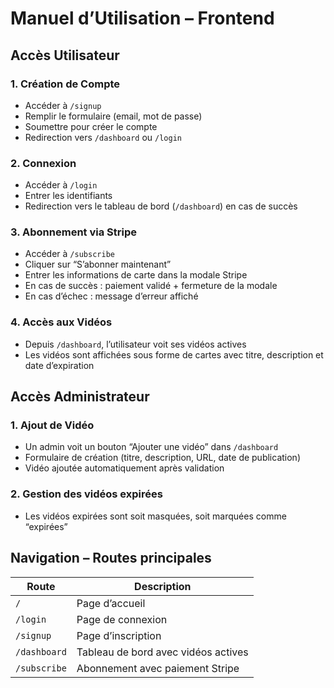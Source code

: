 # Manuel d’Utilisation – Frontend

## Accès Utilisateur

### 1. Création de Compte

- Accéder à `/signup`
- Remplir le formulaire (email, mot de passe)
- Soumettre pour créer le compte
- Redirection vers `/dashboard` ou `/login`

### 2. Connexion

- Accéder à `/login`
- Entrer les identifiants
- Redirection vers le tableau de bord (`/dashboard`) en cas de succès

### 3. Abonnement via Stripe

- Accéder à `/subscribe`
- Cliquer sur “S’abonner maintenant”
- Entrer les informations de carte dans la modale Stripe
- En cas de succès : paiement validé + fermeture de la modale
- En cas d’échec : message d’erreur affiché

### 4. Accès aux Vidéos

- Depuis `/dashboard`, l’utilisateur voit ses vidéos actives
- Les vidéos sont affichées sous forme de cartes avec titre, description et date d’expiration

## Accès Administrateur

### 1. Ajout de Vidéo

- Un admin voit un bouton “Ajouter une vidéo” dans `/dashboard`
- Formulaire de création (titre, description, URL, date de publication)
- Vidéo ajoutée automatiquement après validation

### 2. Gestion des vidéos expirées

- Les vidéos expirées sont soit masquées, soit marquées comme “expirées”

## Navigation – Routes principales

| Route        | Description                         |
| ------------ | ----------------------------------- |
| `/`          | Page d’accueil                      |
| `/login`     | Page de connexion                   |
| `/signup`    | Page d’inscription                  |
| `/dashboard` | Tableau de bord avec vidéos actives |
| `/subscribe` | Abonnement avec paiement Stripe     |
